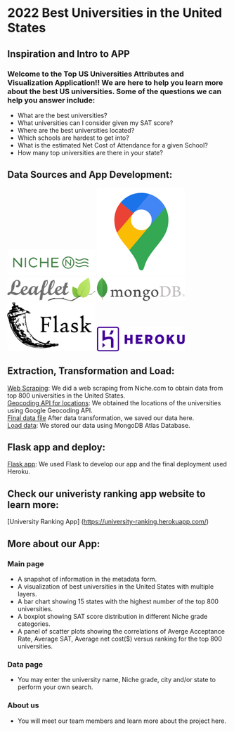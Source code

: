 # 2022 Best Universities in the United States

## Inspiration and Intro to APP
### Welcome to the Top US Universities Attributes and Visualization Application!! We are here to help you learn more about the best US universities. Some of the questions we can help you answer include:
- What are the best universities?
- What universities can I consider given my SAT score?
- Where are the best universities located?
- Which schools are hardest to get into?
- What is the estimated Net Cost of Attendance for a given School?
- How many top universities are there in your state?

## Data Sources and App Development:
<a href=https://www.niche.com ><img src="Images/NicheLogo.png" alt="niche" style="width:200px;" /></a>
<a href=https://https://developers.google.com/maps/documentation/geocoding/overview ><img src="Images/GeocodingAPI.png" alt="Geocoding" style="width:200px;" /></a>
<a href=https://leafletjs.com ><img src="Images/LeafletLogo.png" alt="Leaflet" style="width:200px;" /></a>
<a href=https://www.mongodb.com/ ><img src="Images/mongoDBLogo.png" alt="mongoDB" style="width:200px;" /></a>
<a href=https://flask.palletsprojects.com/en/2.0.x/ ><img src="Images/FlaskappLogo.png" alt="FlaskApp" style="width:200px;" /></a>
<a href=https://id.heroku.com/login ><img src="Images/herokuLogo.png" alt="heroku" style="width:200px;" /></a>


## Extraction, Transformation and Load:
[Web Scraping](Niche_Scraping): We did a web scraping from Niche.com to obtain data from top 800 universities in the United States.<br>
[Geocoding API for locations](Location_Info): We obtained the locations of the universities using Google Geocoding API.<br>
[Final data file](Data) After data transformation, we saved our data here. <br>
[Load data](insert_data.py): We stored our data using MongoDB Atlas Database.

## Flask app and deploy:
[Flask app](app.py): We used Flask to develop our app and the final deployment used Heroku.

## Check our univeristy ranking app website to learn more:

[University Ranking App] (https://university-ranking.herokuapp.com/)

## More about our App:
### Main page
- A snapshot of information in the metadata form.
- A visualization of best universities in the United States with multiple layers.
- A bar chart showing 15 states with the highest number of the top 800 universities.
- A boxplot showing SAT score distribution in different Niche grade categories.
- A panel of scatter plots showing the correlations of Averge Acceptance Rate, Average SAT, Average net cost($) versus ranking for the top 800 universities.
### Data page
- You may enter the university name, Niche grade, city and/or state to perform your own search.
### About us
- You will meet our team members and learn more about the project here.

